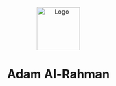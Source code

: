 <div align="center">
  <img alt="Logo" src="./plant/assets/images/logox.png" width="100" />
</div>
<h1 align="center">
  Adam Al-Rahman
</h1>
